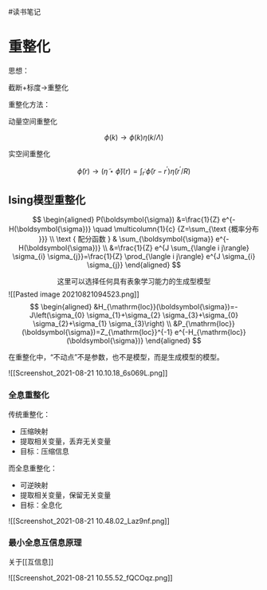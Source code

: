 #读书笔记 


# 重整化


思想：

截断+标度->重整化


重整化方法：

动量空间重整化

$$
\phi(k) \rightarrow \phi(k) \eta(k / \Lambda)
$$

实空间重整化

$$
\tilde{\phi}(r) \rightarrow(\tilde{\eta} \star \tilde{\phi})(r)=\int_{r^{\prime}} \tilde{\phi}\left(r-r^{\prime}\right) \tilde{\eta}\left(r^{\prime} / R\right)
$$



## Ising模型重整化

$$
\begin{aligned}
P(\boldsymbol{\sigma}) &=\frac{1}{Z} e^{-H(\boldsymbol{\sigma})} \quad \multicolumn{1}{c} {Z=\sum_{\text {概率分布 }}} \\
\text { 配分函数 } & \sum_{\boldsymbol{\sigma}} e^{-H(\boldsymbol{\sigma})} \\
&=\frac{1}{Z} e^{J \sum_{\langle i j\rangle} \sigma_{i} \sigma_{j}}=\frac{1}{Z} \prod_{\langle i j\rangle} e^{J \sigma_{i} \sigma_{j}}
\end{aligned}
$$



$$
\text { 这里可以选择任何具有表象学习能力的生成型模型 }
$$
![[Pasted image 20210821094523.png]]$$
\begin{aligned}
&H_{\mathrm{loc}}(\boldsymbol{\sigma})=-J\left(\sigma_{0} \sigma_{1}+\sigma_{2} \sigma_{3}+\sigma_{0} \sigma_{2}+\sigma_{1} \sigma_{3}\right) \\
&P_{\mathrm{loc}}(\boldsymbol{\sigma})=Z_{\mathrm{loc}}^{-1} e^{-H_{\mathrm{loc}}(\boldsymbol{\sigma})}
\end{aligned}
$$


在重整化中，“不动点”不是参数，也不是模型，而是生成模型的模型。

![[Screenshot_2021-08-21 10.10.18_6s069L.png]]


### 全息重整化

传统重整化：
- 压缩映射
- 提取相关变量，丢弃无关变量
- 目标：压缩信息

而全息重整化：
- 可逆映射
- 提取相关变量，保留无关变量
- 目标：全息化



![[Screenshot_2021-08-21 10.48.02_Laz9nf.png]]


### 最小全息互信息原理

关于[[互信息]]

![[Screenshot_2021-08-21 10.55.52_fQCOqz.png]]

